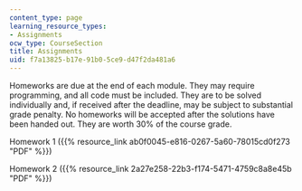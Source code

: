 ```yaml
---
content_type: page
learning_resource_types:
- Assignments
ocw_type: CourseSection
title: Assignments
uid: f7a13825-b17e-91b0-5ce9-d47f2da481a6
---
```


Homeworks are due at the end of each module. They may require programming, and all code must be included. They are to be solved individually and, if received after the deadline, may be subject to substantial grade penalty. No homeworks will be accepted after the solutions have been handed out. They are worth 30% of the course grade.

Homework 1 ({{% resource_link ab0f0045-e816-0267-5a60-78015cd0f273 "PDF" %}})

Homework 2 ({{% resource_link 2a27e258-22b3-f174-5471-4759c8a8e45b "PDF" %}})